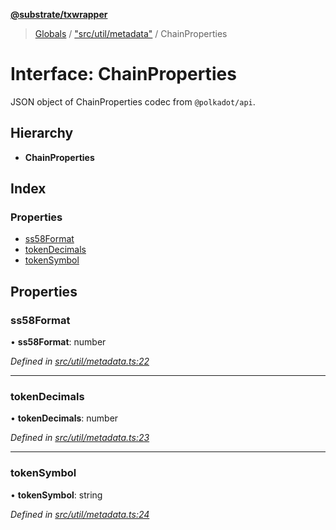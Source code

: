 **[@substrate/txwrapper](../README.md)**

> [Globals](../globals.md) / ["src/util/metadata"](../modules/_src_util_metadata_.md) / ChainProperties

# Interface: ChainProperties

JSON object of ChainProperties codec from `@polkadot/api`.

## Hierarchy

* **ChainProperties**

## Index

### Properties

* [ss58Format](_src_util_metadata_.chainproperties.md#ss58format)
* [tokenDecimals](_src_util_metadata_.chainproperties.md#tokendecimals)
* [tokenSymbol](_src_util_metadata_.chainproperties.md#tokensymbol)

## Properties

### ss58Format

•  **ss58Format**: number

*Defined in [src/util/metadata.ts:22](https://github.com/paritytech/txwrapper/blob/968ccb6/src/util/metadata.ts#L22)*

___

### tokenDecimals

•  **tokenDecimals**: number

*Defined in [src/util/metadata.ts:23](https://github.com/paritytech/txwrapper/blob/968ccb6/src/util/metadata.ts#L23)*

___

### tokenSymbol

•  **tokenSymbol**: string

*Defined in [src/util/metadata.ts:24](https://github.com/paritytech/txwrapper/blob/968ccb6/src/util/metadata.ts#L24)*
